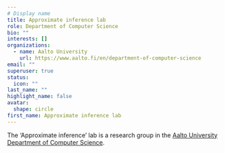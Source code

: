 ```yaml
---
# Display name
title: Approximate inference lab
role: Department of Computer Science
bio: ""
interests: []
organizations:
  - name: Aalto University
    url: https://www.aalto.fi/en/department-of-computer-science
email: ""
superuser: true
status:
  icon: ""
last_name: ""
highlight_name: false
avatar:
  shape: circle
first_name: Approximate inference lab
---
```


The ‘Approximate inference’ lab is a research group in the [Aalto University Department of Computer Science](https://www.aalto.fi/en/department-of-computer-science).
